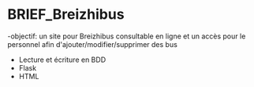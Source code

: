 # BRIEF_Breizhibus

-objectif: un site pour Breizhibus consultable en ligne et un accès pour le personnel afin d'ajouter/modifier/supprimer des bus

- Lecture et écriture en BDD 
- Flask
- HTML
